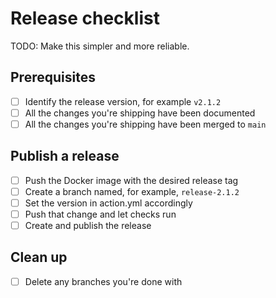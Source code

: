 # Release checklist

TODO: Make this simpler and more reliable.

## Prerequisites

- [ ] Identify the release version, for example `v2.1.2`
- [ ] All the changes you're shipping have been documented
- [ ] All the changes you're shipping have been merged to `main`

## Publish a release

- [ ] Push the Docker image with the desired release tag
- [ ] Create a branch named, for example, `release-2.1.2`
- [ ] Set the version in action.yml accordingly
- [ ] Push that change and let checks run
- [ ] Create and publish the release

## Clean up

- [ ] Delete any branches you're done with
